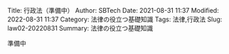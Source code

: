 Title: 行政法（準備中）
Author: SBTech
Date: 2021-08-31 11:37
Modified: 2022-08-31 11:37
Category: 法律の役立つ基礎知識
Tags: 法律,行政法
Slug: law02-20220831
Summary: 法律の役立つ基礎知識

準備中